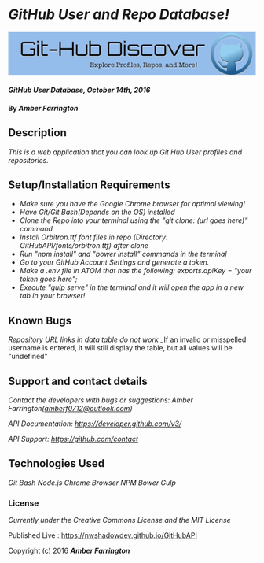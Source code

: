 # _GitHub User and Repo Database!_

![banner](https://github.com/NWShadowDev/GitHubAPI/blob/master/img/banner.png)


#### _GitHub User Database, October 14th, 2016_

#### By _**Amber Farrington**_

## Description

_This is a web application that you can look up Git Hub User profiles and repositories._

## Setup/Installation Requirements

* _Make sure you have the Google Chrome browser for optimal viewing!_
* _Have Git/Git Bash(Depends on the OS) installed_
* _Clone the Repo into your terminal using the "git clone: (url goes here)" command_
* _Install Orbitron.ttf font files in repo (Directory: GitHubAPI/fonts/orbitron.ttf) after clone_
* _Run "npm install" and "bower install" commands in the terminal_
* _Go to your GitHub Account Settings and generate a token._
* _Make a .env file in ATOM that has the following: exports.apiKey = "your token goes here";_
* _Execute "gulp serve" in the terminal and it will open the app in a new tab in your browser!_


## Known Bugs

_Repository URL links in data table do not work_
_If an invalid or misspelled username is entered, it will still display the table, but all values will be "undefined"

## Support and contact details

_Contact the developers with bugs or suggestions: Amber Farrington(amberf0712@outlook.com)_

_API Documentation: https://developer.github.com/v3/_

_API Support: https://github.com/contact_

## Technologies Used

_Git Bash_
_Node.js_
_Chrome Browser_
_NPM_
_Bower_
_Gulp_

### License

*Currently under the Creative Commons License and the MIT License*

Published Live : https://nwshadowdev.github.io/GitHubAPI

Copyright (c) 2016 **_Amber Farrington_**
